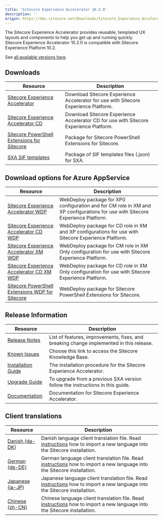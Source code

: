 ```yaml
---
title: 'Sitecore Experience Accelerator 10.2.0'
description: ''
origin: https://dev.sitecore.net/Downloads/Sitecore_Experience_Accelerator/10x/Sitecore_Experience_Accelerator_1020
---
```


The Sitecore Experience Accelerator provides reusable, templated UX layouts and components to help you get up and running quickly.\
Sitecore Experience Accelerator 10.2.0 is compatible with Sitecore Experience Platform 10.2.

See [all available versions here](/downloads/Sitecore_Experience_Accelerator).

## Downloads

| Resource                                                                                                                                                                                                                                          | Description                                                                            |
| ------------------------------------------------------------------------------------------------------------------------------------------------------------------------------------------------------------------------------------------------- | -------------------------------------------------------------------------------------- |
| [Sitecore Experience Accelerator](https://scdp.blob.core.windows.net/downloads/Sitecore%20Experience%20Accelerator/10x/Sitecore%20Experience%20Accelerator%201020/Secure/Sitecore%20Experience%20Accelerator%2010.2.0%20rev.%2004247.zip)         | Download Sitecore Experience Accelerator for use with Sitecore Experience Platform.    |
| [Sitecore Experience Accelerator CD](https://scdp.blob.core.windows.net/downloads/Sitecore%20Experience%20Accelerator/10x/Sitecore%20Experience%20Accelerator%201020/Secure/Sitecore%20Experience%20Accelerator%2010.2.0%20rev.%2004247%20CD.zip) | Download Sitecore Experience Accelerator CD for use with Sitecore Experience Platform. |
| [Sitecore PowerShell Extensions for Sitecore](https://scdp.blob.core.windows.net/downloads/Sitecore%20Experience%20Accelerator/10x/Sitecore%20Experience%20Accelerator%201020/Secure/Sitecore.PowerShell.Extensions-6.3%20-%20IAR.zip)            | Package for Sitecore PowerShell Extensions for Sitecore.                               |
| [SXA SIF templates](https://scdp.blob.core.windows.net/downloads/Sitecore%20Experience%20Accelerator/10x/Sitecore%20Experience%20Accelerator%201020/Secure/SXA_SIF_Templates_10.2.0.zip)                                                          | Package of SIF templates files (.json) for SXA.                                        |

## Download options for Azure AppService

| Resource                                                                                                                                                                                                                                                            | Description                                                                                                                    |
| ------------------------------------------------------------------------------------------------------------------------------------------------------------------------------------------------------------------------------------------------------------------- | ------------------------------------------------------------------------------------------------------------------------------ |
| [Sitecore Experience Accelerator WDP](https://scdp.blob.core.windows.net/downloads/Sitecore%20Experience%20Accelerator/10x/Sitecore%20Experience%20Accelerator%201020/Secure/Sitecore%20Experience%20Accelerator%2010.2.0%20rev.%2004247.scwdp.zip)                 | WebDeploy package for XP0 configuration and for CM role in XM and XP configurations for use with Sitecore Experience Platform. |
| [Sitecore Experience Accelerator CD WDP](https://scdp.blob.core.windows.net/downloads/Sitecore%20Experience%20Accelerator/10x/Sitecore%20Experience%20Accelerator%201020/Secure/Sitecore%20Experience%20Accelerator%2010.2.0%20rev.%2004247%20CD.scwdp.zip)         | WebDeploy package for CD role in XM and XP configurations for use with Sitecore Experience Platform.                           |
| [Sitecore Experience Accelerator XM WDP](https://scdp.blob.core.windows.net/downloads/Sitecore%20Experience%20Accelerator/10x/Sitecore%20Experience%20Accelerator%201020/Secure/Sitecore%20Experience%20Accelerator%20XM%2010.2.0%20rev.%2004247.scwdp.zip)         | WebDeploy package for CM role in XM Only configuration for use with Sitecore Experience Platform.                              |
| [Sitecore Experience Accelerator CD XM WDP](https://scdp.blob.core.windows.net/downloads/Sitecore%20Experience%20Accelerator/10x/Sitecore%20Experience%20Accelerator%201020/Secure/Sitecore%20Experience%20Accelerator%20XM%2010.2.0%20rev.%2004247%20CD.scwdp.zip) | WebDeploy package for CD role in XM Only configuration for use with Sitecore Experience Platform.                              |
| [Sitecore PowerShell Extensions WDP for Sitecore](https://scdp.blob.core.windows.net/downloads/Sitecore%20Experience%20Accelerator/10x/Sitecore%20Experience%20Accelerator%201020/Secure/Sitecore.PowerShell.Extensions-6.3%20-%20IAR.scwdp.zip)                    | WebDeploy package for Sitecore PowerShell Extensions for Sitecore.                                                             |

## Release Information

| Resource                                                                                                                                                                                          | Description                                                                             |
| ------------------------------------------------------------------------------------------------------------------------------------------------------------------------------------------------- | --------------------------------------------------------------------------------------- |
| [Release Notes](/downloads/Sitecore_Experience_Accelerator/10x/Sitecore_Experience_Accelerator_1020/Release_Notes)                                                                                | List of features, improvements, fixes, and breaking change implemented in this release. |
| [Known Issues](https://kb.sitecore.net/articles/545609)                                                                                                                                           | Choose this link to access the Sitecore Knowledge Base.                                 |
| [Installation Guide](https://scdp.blob.core.windows.net/downloads/Sitecore%20Experience%20Accelerator/10x/Sitecore%20Experience%20Accelerator%201020/Secure/SXA_10_2_0_installation_guide-en.pdf) | The installation procedure for the Sitecore Experience Accelerator.                     |
| [Upgrade Guide](https://scdp.blob.core.windows.net/downloads/Sitecore%20Experience%20Accelerator/10x/Sitecore%20Experience%20Accelerator%201020/Secure/SXA_10_2_0_upgrade_guide-en.pdf)           | To upgrade from a previous SXA version follow the instructions in this guide.           |
| [Documentation](https://doc.sitecore.com/developers/sxa/102/sitecore-experience-accelerator/en/index-en.html)                                                                                     | Documentation for Sitecore Experience Accelerator.                                      |

## Client translations

| Resource                                                                                                                                                                                                                               | Description                                                                                                                                                                                                                                     |
| -------------------------------------------------------------------------------------------------------------------------------------------------------------------------------------------------------------------------------------- | ----------------------------------------------------------------------------------------------------------------------------------------------------------------------------------------------------------------------------------------------- |
| [Danish (da-DK)](<https://scdp.blob.core.windows.net/downloads/Sitecore%20Experience%20Accelerator/10x/Sitecore%20Experience%20Accelerator%201020/Secure/Sitecore%20Experience%20Accelerator%2010.2.0%20rev.%2004247%20(da-DK).zip>)   | Danish language client translation file. Read [instructions](https://doc.sitecore.com/xp/en/developers/sxa/102/sitecore-experience-accelerator/change-the-sxa-gui-language.html) how to import a new language into the Sitecore installation.   |
| [German (de-DE)](<https://scdp.blob.core.windows.net/downloads/Sitecore%20Experience%20Accelerator/10x/Sitecore%20Experience%20Accelerator%201020/Secure/Sitecore%20Experience%20Accelerator%2010.2.0%20rev.%2004247%20(de-DE).zip>)   | German language client translation file. Read [instructions](https://doc.sitecore.com/xp/en/developers/sxa/102/sitecore-experience-accelerator/change-the-sxa-gui-language.html) how to import a new language into the Sitecore installation.   |
| [Japanese (ja-JP)](<https://scdp.blob.core.windows.net/downloads/Sitecore%20Experience%20Accelerator/10x/Sitecore%20Experience%20Accelerator%201020/Secure/Sitecore%20Experience%20Accelerator%2010.2.0%20rev.%2004247%20(ja-JP).zip>) | Japanese language client translation file. Read [instructions](https://doc.sitecore.com/xp/en/developers/sxa/102/sitecore-experience-accelerator/change-the-sxa-gui-language.html) how to import a new language into the Sitecore installation. |
| [Chinese (zh-CN)](<https://scdp.blob.core.windows.net/downloads/Sitecore%20Experience%20Accelerator/10x/Sitecore%20Experience%20Accelerator%201020/Secure/Sitecore%20Experience%20Accelerator%2010.2.0%20rev.%2004247%20(zh-CN).zip>)  | Chinese language client translation file. Read [instructions](https://doc.sitecore.com/xp/en/developers/sxa/102/sitecore-experience-accelerator/change-the-sxa-gui-language.html) how to import a new language into the Sitecore installation.  |
